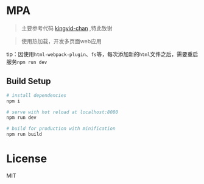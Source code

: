 # MPA

> 主要参考代码 [kingvid-chan](https://github.com/kingvid-chan/webpack2-lessons) ,特此致谢

> 使用热加载，开发多页面web应用

tip：因使用`html-webpack-plugin`、`fs`等，每次添加新的`html`文件之后，需要重启服务`npm run dev`


## Build Setup

``` bash
# install dependencies
npm i

# serve with hot reload at localhost:8080
npm run dev

# build for production with minification
npm run build

```

# License

MIT
